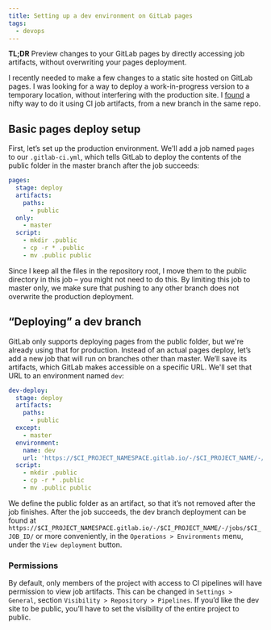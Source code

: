 ```yaml
---
title: Setting up a dev environment on GitLab pages
tags:
  - devops
---
```

**TL;DR** Preview changes to your GitLab pages by directly accessing job artifacts, without overwriting your pages deployment.

I recently needed to make a few changes to a static site hosted on GitLab pages.
I was looking for a way to deploy a work-in-progress version to a temporary location, without interfering with the production site.
I [found](https://stackoverflow.com/a/58402821) a nifty way to do it using CI job artifacts, from a new branch in the same repo.

## Basic pages deploy setup

First, let’s set up the production environment.
We'll add a job named `pages` to our `.gitlab-ci.yml`, which tells GitLab to deploy the contents of the public folder in the master branch after the job succeeds:

```yaml
pages:
  stage: deploy
  artifacts:
    paths:
      - public
  only:
    - master
  script:
    - mkdir .public
    - cp -r * .public
    - mv .public public
```

Since I keep all the files in the repository root, I move them to the public directory in this job &ndash; you might not need to do this.
By limiting this job to master only, we make sure that pushing to any other branch does not overwrite the production deployment.

## “Deploying” a dev branch

GitLab only supports deploying pages from the public folder, but we're already using that for production.
Instead of an actual pages deploy, let’s add a new job that will run on branches other than master.
We’ll save its artifacts, which GitLab makes accessible on a specific URL.
We'll set that URL to an environment named `dev`:

```yaml
dev-deploy:
  stage: deploy
  artifacts:
    paths:
      - public
  except:
    - master
  environment:
    name: dev
    url: 'https://$CI_PROJECT_NAMESPACE.gitlab.io/-/$CI_PROJECT_NAME/-/jobs/$CI_JOB_ID/artifacts/public/index.html'
  script:
    - mkdir .public
    - cp -r * .public
    - mv .public public
```

We define the public folder as an artifact, so that it’s not removed after the job finishes.
After the job succeeds, the dev branch deployment can be found at `https://$CI_PROJECT_NAMESPACE.gitlab.io/-/$CI_PROJECT_NAME/-/jobs/$CI_JOB_ID/` or more conveniently, in the `Operations > Environments` menu, under the `View deployment` button.

### Permissions

By default, only members of the project with access to CI pipelines will have permission to view job artifacts.
This can be changed in `Settings > General`, section `Visibility > Repository > Pipelines`.
If you’d like the dev site to be public, you’ll have to set the visibility of the entire project to public.
